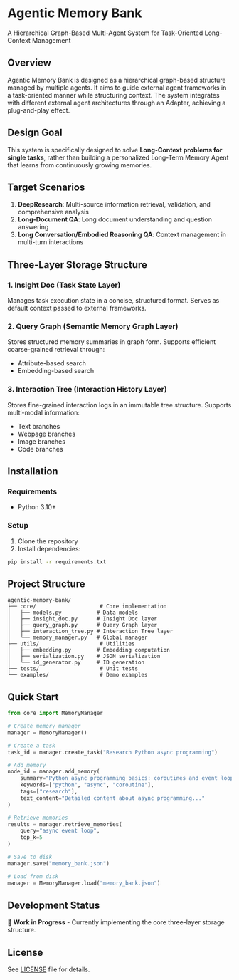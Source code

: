 # Agentic Memory Bank

A Hierarchical Graph-Based Multi-Agent System for Task-Oriented Long-Context Management

## Overview

Agentic Memory Bank is designed as a hierarchical graph-based structure managed by multiple agents. It aims to guide external agent frameworks in a task-oriented manner while structuring context. The system integrates with different external agent architectures through an Adapter, achieving a plug-and-play effect.

## Design Goal

This system is specifically designed to solve **Long-Context problems for single tasks**, rather than building a personalized Long-Term Memory Agent that learns from continuously growing memories.

## Target Scenarios

1. **DeepResearch**: Multi-source information retrieval, validation, and comprehensive analysis
2. **Long-Document QA**: Long document understanding and question answering
3. **Long Conversation/Embodied Reasoning QA**: Context management in multi-turn interactions

## Three-Layer Storage Structure

### 1. Insight Doc (Task State Layer)
Manages task execution state in a concise, structured format. Serves as default context passed to external frameworks.

### 2. Query Graph (Semantic Memory Graph Layer)
Stores structured memory summaries in graph form. Supports efficient coarse-grained retrieval through:
- Attribute-based search
- Embedding-based search

### 3. Interaction Tree (Interaction History Layer)
Stores fine-grained interaction logs in an immutable tree structure. Supports multi-modal information:
- Text branches
- Webpage branches
- Image branches
- Code branches

## Installation

### Requirements
- Python 3.10+

### Setup

1. Clone the repository
2. Install dependencies:
```bash
pip install -r requirements.txt
```

## Project Structure

```
agentic-memory-bank/
├── core/                    # Core implementation
│   ├── models.py           # Data models
│   ├── insight_doc.py      # Insight Doc layer
│   ├── query_graph.py      # Query Graph layer
│   ├── interaction_tree.py # Interaction Tree layer
│   └── memory_manager.py   # Global manager
├── utils/                   # Utilities
│   ├── embedding.py        # Embedding computation
│   ├── serialization.py    # JSON serialization
│   └── id_generator.py     # ID generation
├── tests/                   # Unit tests
└── examples/                # Demo examples
```

## Quick Start

```python
from core import MemoryManager

# Create memory manager
manager = MemoryManager()

# Create a task
task_id = manager.create_task("Research Python async programming")

# Add memory
node_id = manager.add_memory(
    summary="Python async programming basics: coroutines and event loops",
    keywords=["python", "async", "coroutine"],
    tags=["research"],
    text_content="Detailed content about async programming..."
)

# Retrieve memories
results = manager.retrieve_memories(
    query="async event loop",
    top_k=5
)

# Save to disk
manager.save("memory_bank.json")

# Load from disk
manager = MemoryManager.load("memory_bank.json")
```

## Development Status

🚧 **Work in Progress** - Currently implementing the core three-layer storage structure.

## License

See [LICENSE](LICENSE) file for details.